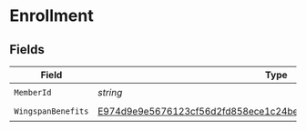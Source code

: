 # Enrollment


## Fields

| Field                                                                                                                                                       | Type                                                                                                                                                        | Required                                                                                                                                                    | Description                                                                                                                                                 |
| ----------------------------------------------------------------------------------------------------------------------------------------------------------- | ----------------------------------------------------------------------------------------------------------------------------------------------------------- | ----------------------------------------------------------------------------------------------------------------------------------------------------------- | ----------------------------------------------------------------------------------------------------------------------------------------------------------- |
| `MemberId`                                                                                                                                                  | *string*                                                                                                                                                    | :heavy_check_mark:                                                                                                                                          | N/A                                                                                                                                                         |
| `WingspanBenefits`                                                                                                                                          | [E974d9e9e5676123cf56d2fd858ece1c24be8be15b96a100963b7cb1afada329](../../Models/Shared/E974d9e9e5676123cf56d2fd858ece1c24be8be15b96a100963b7cb1afada329.md) | :heavy_check_mark:                                                                                                                                          | N/A                                                                                                                                                         |